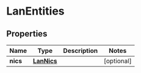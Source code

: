 

# LanEntities

## Properties

| Name | Type | Description | Notes |
| ------------ | ------------- | ------------- | ------------- |
| **nics** | [**LanNics**](LanNics.md) |  |  [optional] |


